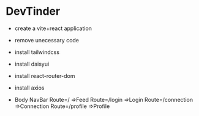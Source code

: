 # DevTinder


- create a vite+react application
- remove unecessary code
- install tailwindcss
- install daisyui 
- install react-router-dom
- install axios







- Body
    NavBar
    Route=/ =>Feed
    Route=/login =>Login
    Route=/connection =>Connection
    Route=/profile =>Profile

